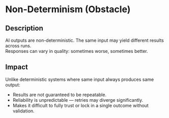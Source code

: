# Non-Determinism (Obstacle)

## Description
AI outputs are non-deterministic. The same input may yield different results across runs.  
Responses can vary in quality: sometimes worse, sometimes better.

## Impact
Unlike deterministic systems where same input always produces same output:
- Results are not guaranteed to be repeatable.
- Reliability is unpredictable — retries may diverge significantly.
- Makes it difficult to fully trust or lock in a single outcome without validation.
